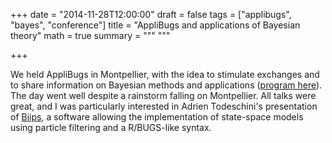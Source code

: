 +++
date = "2014-11-28T12:00:00"
draft = false
tags = ["applibugs", "bayes", "conference"]
title = "AppliBugs and applications of Bayesian theory"
math = true
summary = """
"""

+++
 
We held AppliBugs in Montpellier, with the idea to stimulate exchanges and to share 
information on Bayesian methods and applications 
([program here](https://dl.dropboxusercontent.com/u/23160641/my-pubs/annonceAppliBugs-28novembre-Montpellier.pdf)). 
The day went well despite a rainstorm falling on Montpellier. All talks were 
great, and I was particularly interested in Adrien Todeschini's presentation of 
[Biips](http://https://alea.bordeaux.inria.fr/biips/doku.php), 
a software allowing the implementation of state-space models using particle filtering and 
a R/BUGS-like syntax.